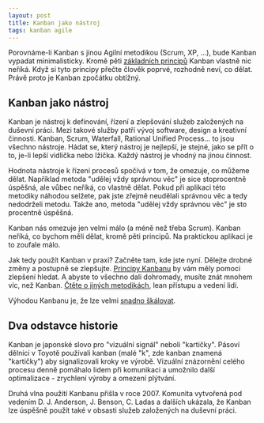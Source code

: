```yaml
---
layout: post
title: Kanban jako nástroj
tags: kanban agile
---
```


Porovnáme-li Kanban s jinou Agilní metodikou (Scrum, XP, ...),
bude Kanban vypadat minimalisticky. Kromě pěti [základních principů](/principy-kanbanu/)
Kanban vlastně nic neříká. Když si tyto principy přečte člověk poprvé, rozhodně neví, co dělat.
Právě proto je Kanban zpočátku obtížný.

## Kanban jako nástroj

Kanban je nástroj k definování, řízení a zlepšování služeb založených na duševní práci.
Mezi takové služby patří vývoj software, design a kreativní činnosti.
Kanban, Scrum, Waterfall, Rational Unified Process... to jsou všechno nástroje.
Hádat se, který nástroj je nejlepší, je stejné, jako se přít o to, je-li lepší vidlička nebo lžička.
Každý nástroj je vhodný na jinou činnost.

Hodnota nástroje k řízení procesů spočívá v tom, že omezuje, co můžeme dělat.
Například metoda "udělej vždy správnou věc" je sice stoprocentně úspěšná, ale vůbec neříká,
co vlastně dělat. Pokud při aplikaci této metodiky náhodou selžete, pak jste zřejmě neudělali
správnou věc a tedy nedodrželi metodu. Takže ano, metoda "udělej vždy správnou věc" je sto procentně úspěšná.

Kanban nás omezuje jen velmi málo (a méně než třeba Scrum). Kanban neříká, co bychom měli dělat,
kromě pěti principů. Na praktickou aplikaci je to zoufale málo.

Jak tedy použít Kanban v praxi? Začněte tam, kde jste nyní. Dělejte drobné změny a postupně se zlepšujte.
[Principy Kanbanu](/principy-kanbanu/) by vám měly pomoci zlepšení hledat. A abyste to všechno dali dohromady,
musíte znát mnohem víc, než Kanban. [Čtěte o jiných metodikách](/ucte-se-metodiky/), lean přístupu a vedení lidí.

Výhodou Kanbanu je, že lze velmi [snadno škálovat](/skalovany-kanban/).

## Dva odstavce historie

Kanban je japonské slovo pro "vizuální signál" neboli "kartičky".
Pásoví dělníci v Toyotě používali kanban (malé "k", zde kanban znamená "kartičky")
aby signalizovali kroky ve výrobě. Vizuální znázornění celého procesu denně pomáhalo lidem
při komunikaci a umožnilo další optimalizace - zrychlení výroby a omezení plýtvání.

Druhá vlna použití Kanbanu přišla v roce 2007.
Komunita vytvořená pod vedením D. J. Anderson, J. Benson, C. Ladas a dalších
ukázala, že Kanban lze úspěšně použít také v obsasti služeb založených na duševní práci.
